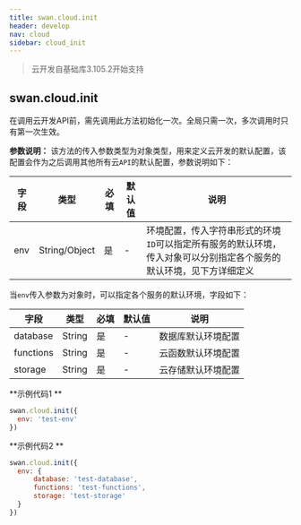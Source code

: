 ```yaml
---
title: swan.cloud.init
header: develop
nav: cloud
sidebar: cloud_init
---
```


> 云开发自基础库3.105.2开始支持

## swan.cloud.init

在调用云开发API前，需先调用此方法初始化一次。全局只需一次，多次调用时只有第一次生效。

**参数说明：**
该方法的传入参数类型为对象类型，用来定义云开发的默认配置，该配置会作为之后调用其他所有云`API`的默认配置，参数说明如下：

|字段|类型|必填|默认值|说明|
|---|---|---|---|---|
|env|String/Object|是|-|环境配置，传入字符串形式的环境`ID`可以指定所有服务的默认环境，传入对象可以分别指定各个服务的默认环境，见下方详细定义|

当`env`传入参数为对象时，可以指定各个服务的默认环境，字段如下：

|字段|类型|必填|默认值|说明|
|---|---|---|---|---|
|database|String|是|-|数据库默认环境配置|
|functions|String|是|-|云函数默认环境配置|
|storage|String|是|-|云存储默认环境配置|

**示例代码1 **
```js
swan.cloud.init({
  env: 'test-env'
})
```

**示例代码2 **
```js
swan.cloud.init({
  env: {
      database: 'test-database',
      functions: 'test-functions',
      storage: 'test-storage'
  }
})
```

